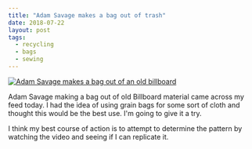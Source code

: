 ```yaml
---
title: "Adam Savage makes a bag out of trash"
date: 2018-07-22
layout: post
tags:
  - recycling
  - bags
  - sewing
---
```


[![Adam Savage makes a bag out of an old billboard](https://img.youtube.com/vi/AXzurpmc8SE/0.jpg)](https://www.youtube.com/watch?v=AXzurpmc8SE)

Adam Savage making a bag out of old Billboard material came across my feed today. I had the idea of using grain bags for some sort of cloth and thought this would be the best use. I'm going to give it a try.

I think my best course of action is to attempt to determine the pattern by watching the video and seeing if I can replicate it.
